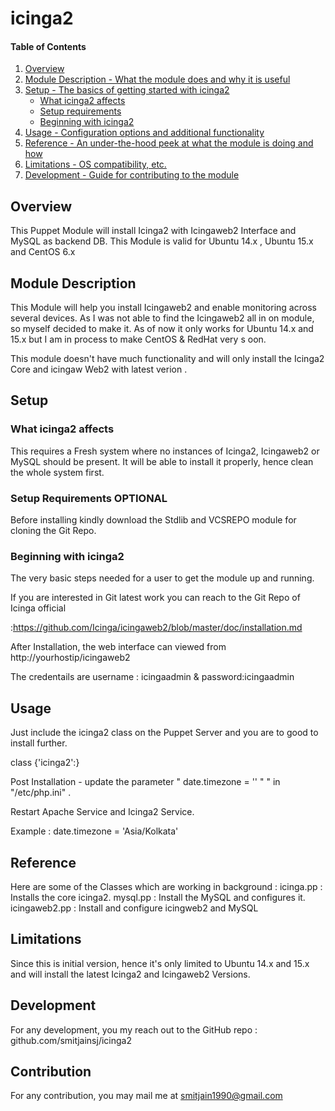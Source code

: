 # icinga2

#### Table of Contents

1. [Overview](#overview)
2. [Module Description - What the module does and why it is useful](#module-description)
3. [Setup - The basics of getting started with icinga2](#setup)
    * [What icinga2 affects](#what-icinga2-affects)
    * [Setup requirements](#setup-requirements)
    * [Beginning with icinga2](#beginning-with-icinga2)
4. [Usage - Configuration options and additional functionality](#usage)
5. [Reference - An under-the-hood peek at what the module is doing and how](#reference)
5. [Limitations - OS compatibility, etc.](#limitations)
6. [Development - Guide for contributing to the module](#development)

## Overview

This Puppet Module will install Icinga2 with Icingaweb2 Interface and MySQL as backend DB. This Module is valid for Ubuntu 14.x , Ubuntu 15.x and CentOS 6.x

## Module Description

This Module will help you install Icingaweb2 and enable monitoring across several devices.
As I was not able to find the Icingaweb2 all in on module, so myself decided to make it. As of now it only works for Ubuntu 14.x and 15.x but I am in process to make CentOS & RedHat very s
oon.

This module doesn't have much functionality and will only install the Icinga2 Core and icingaw Web2  with latest verion  .
## Setup


### What icinga2 affects

This requires a Fresh system where no instances of Icinga2, Icingaweb2 or MySQL should be present. It will be able to install it properly, hence clean the whole system first.

### Setup Requirements **OPTIONAL**

Before installing kindly download the Stdlib and VCSREPO module for cloning the Git Repo.

### Beginning with icinga2

The very basic steps needed for a user to get the module up and running.

If you are interested in Git latest work you can reach to the Git Repo of Icinga official

:https://github.com/Icinga/icingaweb2/blob/master/doc/installation.md

After Installation, the web interface can viewed from http://yourhostip/icingaweb2

The credentails are username : icingaadmin	& 	password:icingaadmin

## Usage

Just include the icinga2 class on the Puppet Server and you are to good to install further.

 class {'icinga2':}

Post Installation - update the parameter " date.timezone = '' " " in "/etc/php.ini"  .

Restart Apache Service and Icinga2 Service.

Example : date.timezone = 'Asia/Kolkata'

## Reference

Here are some of the Classes which are working in background :
icinga.pp :   Installs the core icinga2.
mysql.pp  :   Install the MySQL and configures it.
icingaweb2.pp : Install and configure icingweb2 and MySQL


## Limitations

Since this is initial version, hence it's only limited to Ubuntu 14.x and 15.x and will install the latest Icinga2 and Icingaweb2 Versions.

## Development

For any development, you my reach out to the GitHub repo : github.com/smitjainsj/icinga2

## Contribution

For any  contribution, you may mail me at smitjain1990@gmail.com
